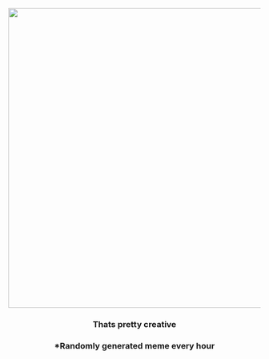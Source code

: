 <p align="center">
        <img src="https://i.redd.it/otkrqhoqyud91.jpg" width="600" height="600">
        </p>
        <h3 align="center">Thats pretty creative</h3>
        <h3 align="center">*Randomly generated meme every hour</h3>
    